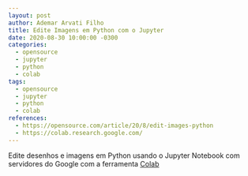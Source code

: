 ```yaml
---
layout: post
author: Ademar Arvati Filho
title: Edite Imagens em Python com o Jupyter
date: 2020-08-30 10:00:00 -0300
categories: 
  - opensource
  - jupyter
  - python
  - colab
tags:
  - opensource
  - jupyter
  - python
  - colab
references:
  - https://opensource.com/article/20/8/edit-images-python
  - https://colab.research.google.com/
---
```

Edite desenhos e imagens em Python usando o Jupyter Notebook com servidores do Google com a ferramenta [Colab](https://colab.research.google.com/)

